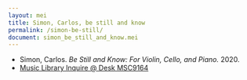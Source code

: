 ```yaml
---
layout: mei
title: Simon, Carlos, be still and know
permalink: /simon-be-still/
document: simon_be_still_and_know.mei
---
```


- Simon, Carlos. *Be Still and Know: For Violin, Cello, and Piano.* 2020.
- <a href="https://tufts-primo.hosted.exlibrisgroup.com/permalink/f/bnf7qa/01TUN_ALMA21278577940003851" target="_blank">Music Library Inquire @ Desk MSC9164</a>
